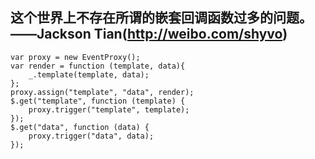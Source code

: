 这个世界上不存在所谓的嵌套回调函数过多的问题。——Jackson Tian(http://weibo.com/shyvo)
---
    var proxy = new EventProxy();
    var render = function (template, data){
        _.template(template, data);
    };
    proxy.assign("template", "data", render);
    $.get("template", function (template) {
        proxy.trigger("template", template);
    });
    $.get("data", function (data) {
        proxy.trigger("data", data);
    });
